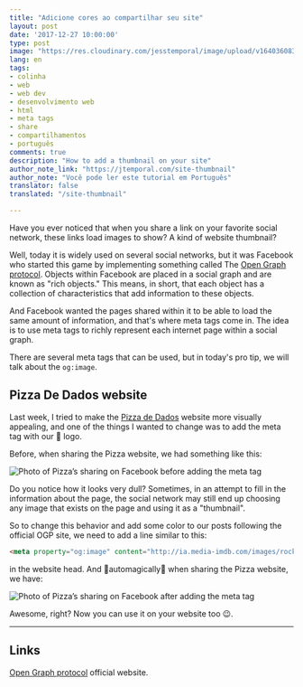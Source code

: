```yaml
---
title: "Adicione cores ao compartilhar seu site"
layout: post
date: '2017-12-27 10:00:00'
type: post
image: "https://res.cloudinary.com/jesstemporal/image/upload/v1640360835/covers/colinha_igmf4s.png"
lang: en
tags:
- colinha
- web
- web dev
- desenvolvimento web
- html
- meta tags
- share
- compartilhamentos
- português
comments: true
description: "How to add a thumbnail on your site"
author_note_link: "https://jtemporal.com/site-thumbnail"
author_note: "Você pode ler este tutorial em Português"
translator: false
translated: "/site-thumbnail"

---
```


Have you ever noticed that when you share a link on your favorite social network, these links load images to show? A kind of website thumbnail?

Well, today it is widely used on several social networks, but it was Facebook who started this game by implementing something called The [Open Graph protocol](http://ogp.me/). Objects within Facebook are placed in a social graph and are known as "rich objects." This means, in short, that each object has a collection of characteristics that add information to these objects.

And Facebook wanted the pages shared within it to be able to load the same amount of information, and that's where meta tags come in. The idea is to use meta tags to richly represent each internet page within a social graph.

There are several meta tags that can be used, but in today's pro tip, we will talk about the `og:image`.

## Pizza De Dados website

Last week, I tried to make the [Pizza de Dados](https://pizzadedados/en) website more visually appealing, and one of the things I wanted to change was to add the meta tag with our 🍕 logo.

Before, when sharing the Pizza website, we had something like this:

![Photo of Pizza’s sharing on Facebook before adding the meta tag](/images/og-image/antes-tag.png)

Do you notice how it looks very dull? Sometimes, in an attempt to fill in the information about the page, the social network may still end up choosing any image that exists on the page and using it as a "thumbnail".

So to change this behavior and add some color to our posts following the official OGP site, we need to add a line similar to this:

```html
<meta property="og:image" content="http://ia.media-imdb.com/images/rock.jpg" />
```

in the website head. And 🌈automagically🌈 when sharing the Pizza website, we have:

![Photo of Pizza’s sharing on Facebook after adding the meta tag](/images/og-image/depois-tag.png)

Awesome, right? Now you can use it on your website too 😉.

---

## Links

[Open Graph protocol](http://ogp.me/) official website.
